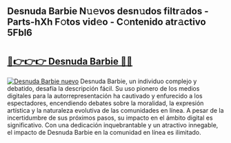 ## Desnuda Barbie N𝚞𝚎vos desn𝚞dos filtr𝚊dos - Parts-hXh F𝚘tos vid𝚎o - C𝚘ntenido atr𝚊ctivo 5Fbl6

# <h2><a href="http://mb0jyf5.tromn.icu/?c=Desnuda+Barbie">🔗👉👉👉 Desnuda Barbie 🔗🔗</a></h2>

[![Desnuda Barbie nuevo](https://i.imgur.com/pEAQMta.gif)](http://mb0jyf5.tromn.icu/?c=Desnuda+Barbie)
Desnuda Barbie, un individuo complejo y debatido, desafía la descripción fácil. Su uso pionero de los medios digitales para la autorrepresentación ha cautivado y enfurecido a los espectadores, encendiendo debates sobre la moralidad, la expresión artística y la naturaleza evolutiva de las comunidades en línea. A pesar de la incertidumbre de sus próximos pasos, su impacto en el ámbito digital es significativo. Con una dedicación inquebrantable y un atractivo innegable, el impacto de Desnuda Barbie en la comunidad en línea es ilimitado.
